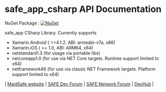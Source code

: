 # safe_app_csharp API Documentation 

NuGet Package : [![NuGet](https://img.shields.io/nuget/v/MaidSafe.SafeApp.svg)](https://www.nuget.org/packages/MaidSafe.SafeApp)

safe_app CSharp Library. Currently supports
- Xamarin.Android ( >=4.1.2. ABI: armeabi-v7a, x86)
- Xamarin.iOS ( >= 1.0, ABI: ARM64, x64)
- netstandard1.3 (for usage via portable libs)
- netcoreapp1.0 (for use via NET Core targets. Runtime support limited to x64)
- netframework46 (for use via classic NET Framework targets. Platform support limited to x64)


| [MaidSafe website](https://maidsafe.net) | [SAFE Dev Forum](https://forum.safedev.org) | [SAFE Network Forum](https://safenetforum.org) | [DevHub](https://hub.safedev.org) |
